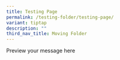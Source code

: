 ```yaml
---
title: Testing Page
permalink: /testing-folder/testing-page/
variant: tiptap
description: ""
third_nav_title: Moving Folder
---
```

<p>Preview your message here</p>